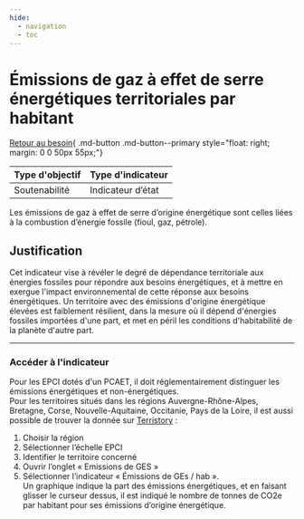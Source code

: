 ```yaml
---
hide:
  - navigation
  - toc
---
```


# Émissions de gaz à effet de serre énergétiques territoriales par habitant

[Retour au besoin](https://konsilion.github.io/diag360/pages/besoins/bi2){ .md-button .md-button--primary style="float: right; margin: 0 0 50px 55px;"}

|Type d'objectif|Type d'indicateur|
|--|--|
|Soutenabilité|Indicateur d’état|

Les émissions de gaz à effet de serre d’origine énergétique sont celles liées à la combustion d’énergie fossile (fioul, gaz, pétrole).

## Justification

Cet indicateur vise à révéler le degré de dépendance territoriale aux énergies fossiles pour répondre aux besoins énergétiques, et à mettre en exergue l'impact environnemental de cette réponse aux besoins énergétiques. Un territoire avec des émissions d'origine énergétique élevées est faiblement résilient, dans la mesure où il dépend d'énergies fossiles importées d'une part, et met en péril les conditions d'habitabilité de la planète d'autre part.

---

### Accéder à l'indicateur

Pour les EPCI dotés d'un PCAET, il doit réglementairement distinguer les émissions énergétiques et non-énergétiques.  
Pour les territoires situés dans les régions Auvergne-Rhône-Alpes, Bretagne, Corse, Nouvelle-Aquitaine, Occitanie, Pays de la Loire, il est aussi possible de trouver la donnée sur  [Terristory](https://terristory.fr/) : 

1. Choisir la région 
1. Sélectionner l’échelle EPCI 
1. Identifier le territoire concerné 
1. Ouvrir l’onglet « Emissions de GES » 
1. Sélectionner l’indicateur « Émissions de GEs / hab ».  
Un graphique indique la part des émissions énergétiques, et en faisant glisser le curseur dessus, il est indiqué le nombre de tonnes de CO2e par habitant pour ses émissions d’origine énergétique. 